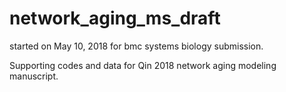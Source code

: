 # network_aging_ms_draft
started on May 10, 2018 for bmc systems biology submission. 

Supporting codes and data for Qin 2018 network aging modeling manuscript. 
